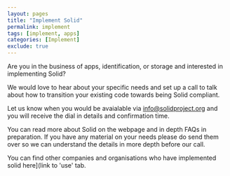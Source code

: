 ```yaml
---
layout: pages
title: "Implement Solid"
permalink: implement
tags: [implement, apps]
categories: [Implement]
exclude: true
---
```


Are you in the business of apps, identification, or storage and interested in implementing Solid? 

We would love to hear about your specific needs and set up a call to talk about how to transition your existing code towards being Solid compliant. 

Let us know when you would be avaialable via info@solidproject.org and you will receive the dial in details and confirmation time.

You can read more about Solid on the webpage and in depth FAQs in preparation. If you have any material on your needs please do send them over so we can understand the details in more depth before our call. 

You can find other companies and organisations who have implemented solid here](link to 'use' tab. 
